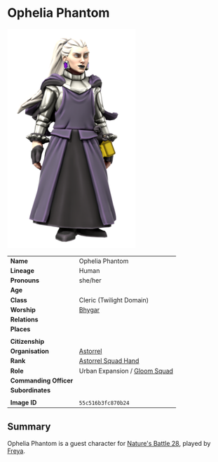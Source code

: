 # Ophelia Phantom

<img src="https://raw.githubusercontent.com/jesskelsall/astarus-images/main/characters/portraits/55c516b3fc870b24.png" height="500" />

|||
| --- | --- |
| **Name** | Ophelia Phantom | character.3
| **Lineage** | Human |
| **Pronouns** | she/her |
| **Age** | |
| **Class** | Cleric (Twilight Domain) |
| **Worship** | [Bhygar](../gods/deities/bhygar.md) |
| **Relations** | |
| **Places** | |
|||
| **Citizenship** | |
| **Organisation** | [Astorrel](../organisations/astorrel/astorrel.md) |
| **Rank** | [Astorrel Squad Hand](../organisations/astorrel/ranks/astorrel-squad-hand.md) |
| **Role** | Urban Expansion / [Gloom Squad](../organisations/astorrel/squads/gloom-squad.md) |
| **Commanding Officer** | |
| **Subordinates** | |
|||
| **Image ID** | `55c516b3fc870b24` |

## Summary

Ophelia Phantom is a guest character for [Nature's Battle 28](../storylines/ended/natures-battle-28.md), played by [Freya](../players/freya.md).
